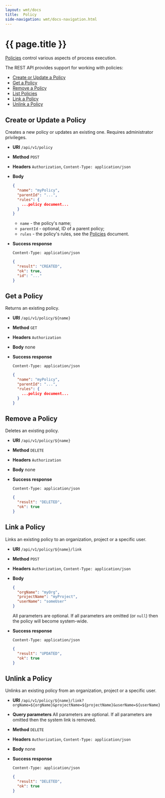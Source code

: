 ```yaml
---
layout: wmt/docs
title:  Policy
side-navigation: wmt/docs-navigation.html
---
```


# {{ page.title }}

[Policies](../getting-started/policies.html) control various aspects of process
execution.

The REST API provides support for working with policies:

- [Create or Update a Policy](#create-update)
- [Get a Policy](#get)
- [Remove a Policy](#remove)
- [List Policies](#list)
- [Link a Policy](#link)
- [Unlink a Policy](#unlink)

<a name="create-update"/>

## Create or Update a Policy

Creates a new policy or updates an existing one. Requires administrator
privileges.

* **URI** `/api/v1/policy`
* **Method** `POST`
* **Headers** `Authorization`, `Content-Type: application/json`
* **Body**
    ```json
    {
      "name": "myPolicy",
      "parentId": "...",
      "rules": {
        ...policy document...      
      }
    }
    ```
    
    - `name` - the policy's name;
    - `parentId` - optional, ID of a parent policy;
    - `rules` - the policy's rules, see the
    [Policies](../getting-started/policies.md) document.
* **Success response**

    ```
    Content-Type: application/json
    ```

    ```json
    {
      "result": "CREATED",
      "ok": true,
      "id": "..."
    }
    ```

<a name="get"/>

## Get a Policy

Returns an existing policy.

* **URI** `/api/v1/policy/${name}`
* **Method** `GET`
* **Headers** `Authorization`
* **Body**
    none
* **Success response**
    ```
    Content-Type: application/json
    ```

    ```json
    {
      "name": "myPolicy",
      "parentId": "...",
      "rules": {
        ...policy document...      
      }
    }
    ```

<a name="delete"/>

## Remove a Policy

Deletes an existing policy.

* **URI** `/api/v1/policy/${name}`
* **Method** `DELETE`
* **Headers** `Authorization`
* **Body**
    none
* **Success response**

    ```
    Content-Type: application/json
    ```

    ```json
    {
      "result": "DELETED",
      "ok": true
    }
    ```

<a name="link"/>

## Link a Policy

Links an existing policy to an organization, project or a specific user.

* **URI** `/api/v1/policy/${name}/link`
* **Method** `POST`
* **Headers** `Authorization`, `Content-Type: application/json`
* **Body**
    ```json
    {
      "orgName": "myOrg",
      "projectName": "myProject",
      "userName": "someUser"
    }
    ```
    
    All parameters are optional. If all parameters are omitted (or `null`) then
    the policy will become system-wide.
* **Success response**

    ```
    Content-Type: application/json
    ```

    ```json
    {
      "result": "UPDATED",
      "ok": true
    }
    ```

<a name="unlink"/>

## Unlink a Policy

Unlinks an existing policy from an organization, project or a specific user.

* **URI** `/api/v1/policy/${name}/link?orgName=${orgName}&projectName=${projectName}&userName=${userName}`
* **Query parameters**
    All parameters are optional. If all parameters are omitted then the system
    link is removed. 
* **Method** `DELETE`
* **Headers** `Authorization`, `Content-Type: application/json`
* **Body**
    none       
* **Success response**

    ```
    Content-Type: application/json
    ```

    ```json
    {
      "result": "DELETED",
      "ok": true
    }
    ```
